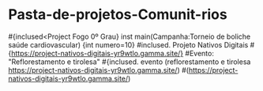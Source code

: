 # Pasta-de-projetos-Comunit-rios
#{inclused<Project Fogo 0º Grau}
inst main(Campanha:Torneio de boliche saúde cardiovascular)
{int numero=10}
#inclused. Projeto Nativos Digitais 
#{https://project-nativos-digitais-yr9wtlo.gamma.site/}
#Evento: "Reflorestamento e tirolesa"
#{inclused. evento (reflorestamento e tirolesa https://project-nativos-digitais-yr9wtlo.gamma.site/)
#(https://project-nativos-digitais-yr9wtlo.gamma.site/)
